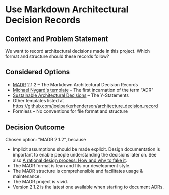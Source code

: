 # Use Markdown Architectural Decision Records

## Context and Problem Statement

We want to record architectural decisions made in this project.
Which format and structure should these records follow?

## Considered Options

- [MADR](https://adr.github.io/madr/) 2.1.2 – The Markdown Architectural Decision Records
- [Michael Nygard's template](http://thinkrelevance.com/blog/2011/11/15/documenting-architecture-decisions) – The first incarnation of the term "ADR"
- [Sustainable Architectural Decisions](https://www.infoq.com/articles/sustainable-architectural-design-decisions) – The Y-Statements
- Other templates listed at <https://github.com/joelparkerhenderson/architecture_decision_record>
- Formless – No conventions for file format and structure

## Decision Outcome

Chosen option: "MADR 2.1.2", because

- Implicit assumptions should be made explicit.
  Design documentation is important to enable people understanding the decisions later on.
  See also [A rational design process: How and why to fake it](https://doi.org/10.1109/TSE.1986.6312940).
- The MADR format is lean and fits our development style.
- The MADR structure is comprehensible and facilitates usage & maintenance.
- The MADR project is vivid.
- Version 2.1.2 is the latest one available when starting to document ADRs.

<!-- markdownlint-disable-file MD013 -->
